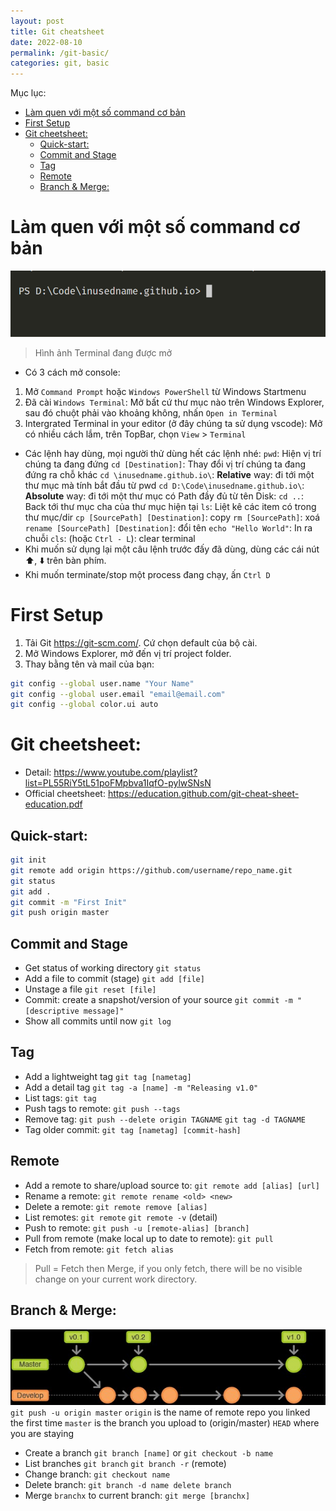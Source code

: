 ```yaml
---
layout: post
title: Git cheatsheet
date: 2022-08-10
permalink: /git-basic/
categories: git, basic
---
```


Mục lục:
- [Làm quen với một số command cơ bản](#l-m-quen-v-i-m-t-s--command-c--b-n)
- [First Setup](#first-setup)
- [Git cheetsheet:](#git-cheetsheet-)
  * [Quick-start:](#quick-start-)
  * [Commit and Stage](#commit-and-stage)
  * [Tag](#tag)
  * [Remote](#remote)
  * [Branch & Merge:](#branch---merge-)

# Làm quen với một số command cơ bản
![](/images/git/terminal-screen.png)
> Hình ảnh Terminal đang được mở
- Có 3 cách mở console:
1. Mở `Command Prompt` hoặc `Windows PowerShell` từ Windows Startmenu
2. Đã cài `Windows Terminal`: Mở bất cứ thư mục nào trên Windows Explorer, sau đó chuột phải vào khoảng không, nhấn `Open in Terminal`
3. Intergrated Terminal in your editor (ở đây chúng ta sử dụng vscode): Mở có nhiều cách lắm, trên TopBar, chọn `View` > `Terminal`
- Các lệnh hay dùng, mọi người thử dùng hết các lệnh nhé:
```pwd```: Hiện vị trí chúng ta đang đứng
```cd [Destination]```: Thay đổi vị trí chúng ta đang đứng ra chỗ khác
```cd \inusedname.github.io\```: __Relative__ way: đi tới một thư mục mà tính bắt đầu từ pwd
```cd D:\Code\inusedname.github.io\```: __Absolute__ way: đi tới một thư mục có Path đầy đủ từ tên Disk:
```cd ..```: Back tới thư mục cha của thư mục hiện tại
```ls```: Liệt kê các item có trong thư mục/dir
```cp [SourcePath] [Destination]```: copy
```rm [SourcePath]```: xoá
```rename [SourcePath] [Destination]```: đổi tên
```echo "Hello World"```: In ra chuỗi
```cls```: (hoặc `Ctrl - L`): clear terminal
- Khi muốn sử dụng lại một câu lệnh trước đấy đã dùng, dùng các cái nút ⬆️, ⬇️ trên bàn phím.
- Khi muốn terminate/stop một process đang chạy, ấn `Ctrl D`

# First Setup
1. Tải Git https://git-scm.com/. Cứ chọn default của bộ cài.
2. Mở Windows Explorer, mở đến vị trí project folder.
3. Thay bằng tên và mail của bạn:
```bash
git config --global user.name "Your Name"
git config --global user.email "email@email.com"
git config --global color.ui auto
```

# Git cheetsheet:
- Detail: https://www.youtube.com/playlist?list=PL55RiY5tL51poFMpbva1IqfO-pylwSNsN
- Official cheetsheet: https://education.github.com/git-cheat-sheet-education.pdf
## Quick-start:
```bash
git init
git remote add origin https://github.com/username/repo_name.git
git status
git add .
git commit -m "First Init"
git push origin master
```

## Commit and Stage
- Get status of working directory
`git status`
- Add a file to commit (stage)
`git add [file]`
- Unstage a file
`git reset [file]`
- Commit: create a snapshot/version of your source
`git commit -m "[descriptive message]"`
- Show all commits until now
`git log` 

## Tag
- Add a lightweight tag
`git tag [nametag]`
- Add a detail tag
`git tag -a [name] -m "Releasing v1.0"`
- List tags:
`git tag`
- Push tags to remote:
`git push --tags`
- Remove tag:
`git push --delete origin TAGNAME`
`git tag -d TAGNAME`
- Tag older commit:
`git tag [nametag] [commit-hash]`
## Remote
- Add a remote to share/upload source to:
`git remote add [alias] [url]`
- Rename a remote:
`git remote rename <old> <new>`
- Delete a remote:
`git remote remove [alias]`
- List remotes:
`git remote`
`git remote -v` (detail)
- Push to remote:
`git push -u [remote-alias] [branch]`
- Pull from remote (make local up to date to remote):
`git pull`
- Fetch from remote:
`git fetch alias`

> Pull = Fetch then Merge, if you only fetch, there will be no visible change on your current work directory.
## Branch & Merge:
![](/images/git/branch.jpg)
`git push -u origin master`
`origin` is the name of remote repo you linked the first time
`master` is the branch you upload to (origin/master)
`HEAD` where you are staying
- Create a branch
`git branch [name]` or `git checkout -b name`
- List branches
`git branch`
`git branch -r` (remote)
- Change branch:
`git checkout name`
- Delete branch:
`git branch -d name delete branch`
- Merge `branchx` to current branch:
`git merge [branchx]`